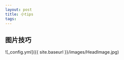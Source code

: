 ```yaml
---
layout: post
title: 小tips
tags:
---
```


## 图片技巧

![_config.yml]({{ site.baseurl }}/images/HeadImage.jpg)